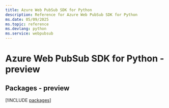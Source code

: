 ```yaml
---
title: Azure Web PubSub SDK for Python
description: Reference for Azure Web PubSub SDK for Python
ms.date: 05/09/2025
ms.topic: reference
ms.devlang: python
ms.service: webpubsub
---
```

# Azure Web PubSub SDK for Python - preview
## Packages - preview
[!INCLUDE [packages](web-pubsub-index.md)]